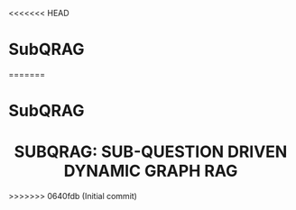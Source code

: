 <<<<<<< HEAD
# SubQRAG
=======
# SubQRAG
<h1 align="center">SUBQRAG: SUB-QUESTION DRIVEN DYNAMIC GRAPH RAG</h1>
>>>>>>> 0640fdb (Initial commit)
